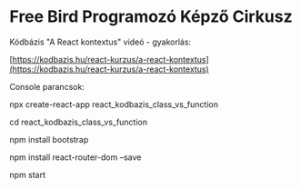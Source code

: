 # Free Bird Programozó Képző Cirkusz


Kódbázis "A React kontextus" videó - gyakorlás:

[https://kodbazis.hu/react-kurzus/a-react-kontextus](https://kodbazis.hu/react-kurzus/a-react-kontextus)






Console parancsok:

npx create-react-app react_kodbazis_class_vs_function

cd  react_kodbazis_class_vs_function

npm install bootstrap

npm install react-router-dom –save

npm start